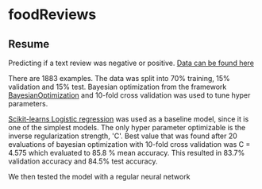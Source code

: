 # foodReviews

## Resume
Predicting if a text review was negative or positive. [Data can be found here][1]

There are 1883 examples. The data was split into 70% training, 15% validation and 15% test.
Bayesian optimization from the framework [BayesianOptimization][2] and 10-fold cross validation
was used to tune hyper parameters.

[Scikit-learns Logistic regression][3] was used as a baseline model, since it is one of the simplest models. 
The only hyper parameter optimizable is the inverse regularization strength, 'C'.
Best value that was found after 20 evaluations of bayesian optimization with 10-fold cross validation
was C = 4.575 which evaluated to 85.8 % mean accuracy. This resulted in 83.7% validation accuracy and 84.5% test accuracy.

We then tested the model with a regular neural network 



[1]: https://github.com/sorenmc/foodReviews/blob/master/data/dataset_examples.tsv
[2]: https://github.com/fmfn/BayesianOptimization
[3]: https://scikit-learn.org/stable/modules/generated/sklearn.linear_model.LogisticRegression.html

